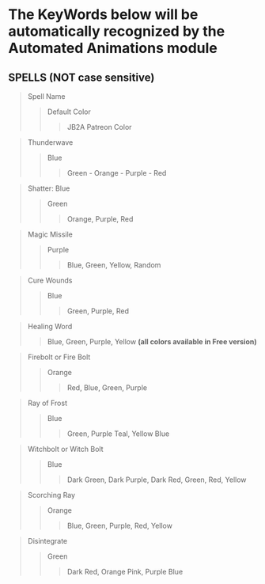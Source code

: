 # The KeyWords below will be automatically recognized by the Automated Animations module  

## SPELLS  (NOT case sensitive)
>Spell Name
>>Default Color
>>>JB2A Patreon Color

>Thunderwave
>>Blue
>>>Green - Orange - Purple - Red  

>Shatter: Blue
>>Green
>>>Orange, Purple, Red  

>Magic Missile
>>Purple
>>>Blue, Green, Yellow, Random  

>Cure Wounds
>>Blue
>>>Green, Purple, Red  

>Healing Word
>>Blue, Green, Purple, Yellow **(all colors available in Free version)**  

>Firebolt or Fire Bolt
>>Orange
>>>Red, Blue, Green, Purple  

>Ray of Frost
>>Blue
>>>Green, Purple Teal, Yellow Blue  

>Witchbolt or Witch Bolt
>>Blue
>>>Dark Green, Dark Purple, Dark Red, Green, Red, Yellow  

>Scorching Ray
>>Orange
>>>Blue, Green, Purple, Red, Yellow  

>Disintegrate
>>Green
>>>Dark Red, Orange Pink, Purple Blue


